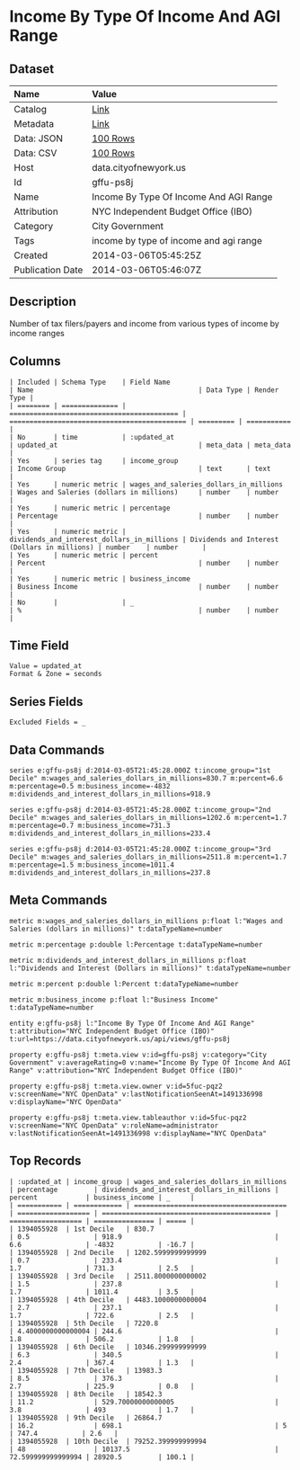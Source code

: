 # Income By Type Of Income And AGI Range

## Dataset

| Name | Value |
| :--- | :---- |
| Catalog | [Link](https://catalog.data.gov/dataset/income-by-type-of-income-and-agi-range-797f2) |
| Metadata | [Link](https://data.cityofnewyork.us/api/views/gffu-ps8j) |
| Data: JSON | [100 Rows](https://data.cityofnewyork.us/api/views/gffu-ps8j/rows.json?max_rows=100) |
| Data: CSV | [100 Rows](https://data.cityofnewyork.us/api/views/gffu-ps8j/rows.csv?max_rows=100) |
| Host | data.cityofnewyork.us |
| Id | gffu-ps8j |
| Name | Income By Type Of Income And AGI Range |
| Attribution | NYC Independent Budget Office (IBO) |
| Category | City Government |
| Tags | income by type of income and agi range |
| Created | 2014-03-06T05:45:25Z |
| Publication Date | 2014-03-06T05:46:07Z |

## Description

Number of tax filers/payers and income from various types of income by income ranges

## Columns

```ls
| Included | Schema Type    | Field Name                                 | Name                                         | Data Type | Render Type |
| ======== | ============== | ========================================== | ============================================ | ========= | =========== |
| No       | time           | :updated_at                                | updated_at                                   | meta_data | meta_data   |
| Yes      | series tag     | income_group                               | Income Group                                 | text      | text        |
| Yes      | numeric metric | wages_and_saleries_dollars_in_millions     | Wages and Saleries (dollars in millions)     | number    | number      |
| Yes      | numeric metric | percentage                                 | Percentage                                   | number    | number      |
| Yes      | numeric metric | dividends_and_interest_dollars_in_millions | Dividends and Interest (Dollars in millions) | number    | number      |
| Yes      | numeric metric | percent                                    | Percent                                      | number    | number      |
| Yes      | numeric metric | business_income                            | Business Income                              | number    | number      |
| No       |                | _                                          | %                                            | number    | number      |
```

## Time Field

```ls
Value = updated_at
Format & Zone = seconds
```

## Series Fields

```ls
Excluded Fields = _
```

## Data Commands

```ls
series e:gffu-ps8j d:2014-03-05T21:45:28.000Z t:income_group="1st Decile" m:wages_and_saleries_dollars_in_millions=830.7 m:percent=6.6 m:percentage=0.5 m:business_income=-4832 m:dividends_and_interest_dollars_in_millions=918.9

series e:gffu-ps8j d:2014-03-05T21:45:28.000Z t:income_group="2nd Decile" m:wages_and_saleries_dollars_in_millions=1202.6 m:percent=1.7 m:percentage=0.7 m:business_income=731.3 m:dividends_and_interest_dollars_in_millions=233.4

series e:gffu-ps8j d:2014-03-05T21:45:28.000Z t:income_group="3rd Decile" m:wages_and_saleries_dollars_in_millions=2511.8 m:percent=1.7 m:percentage=1.5 m:business_income=1011.4 m:dividends_and_interest_dollars_in_millions=237.8
```

## Meta Commands

```ls
metric m:wages_and_saleries_dollars_in_millions p:float l:"Wages and Saleries (dollars in millions)" t:dataTypeName=number

metric m:percentage p:double l:Percentage t:dataTypeName=number

metric m:dividends_and_interest_dollars_in_millions p:float l:"Dividends and Interest (Dollars in millions)" t:dataTypeName=number

metric m:percent p:double l:Percent t:dataTypeName=number

metric m:business_income p:float l:"Business Income" t:dataTypeName=number

entity e:gffu-ps8j l:"Income By Type Of Income And AGI Range" t:attribution="NYC Independent Budget Office (IBO)" t:url=https://data.cityofnewyork.us/api/views/gffu-ps8j

property e:gffu-ps8j t:meta.view v:id=gffu-ps8j v:category="City Government" v:averageRating=0 v:name="Income By Type Of Income And AGI Range" v:attribution="NYC Independent Budget Office (IBO)"

property e:gffu-ps8j t:meta.view.owner v:id=5fuc-pqz2 v:screenName="NYC OpenData" v:lastNotificationSeenAt=1491336998 v:displayName="NYC OpenData"

property e:gffu-ps8j t:meta.view.tableauthor v:id=5fuc-pqz2 v:screenName="NYC OpenData" v:roleName=administrator v:lastNotificationSeenAt=1491336998 v:displayName="NYC OpenData"
```

## Top Records

```ls
| :updated_at | income_group | wages_and_saleries_dollars_in_millions | percentage         | dividends_and_interest_dollars_in_millions | percent            | business_income | _     | 
| =========== | ============ | ====================================== | ================== | ========================================== | ================== | =============== | ===== | 
| 1394055928  | 1st Decile   | 830.7                                  | 0.5                | 918.9                                      | 6.6                | -4832           | -16.7 | 
| 1394055928  | 2nd Decile   | 1202.5999999999999                     | 0.7                | 233.4                                      | 1.7                | 731.3           | 2.5   | 
| 1394055928  | 3rd Decile   | 2511.8000000000002                     | 1.5                | 237.8                                      | 1.7                | 1011.4          | 3.5   | 
| 1394055928  | 4th Decile   | 4483.1000000000004                     | 2.7                | 237.1                                      | 1.7                | 722.6           | 2.5   | 
| 1394055928  | 5th Decile   | 7220.8                                 | 4.4000000000000004 | 244.6                                      | 1.8                | 506.2           | 1.8   | 
| 1394055928  | 6th Decile   | 10346.299999999999                     | 6.3                | 340.5                                      | 2.4                | 367.4           | 1.3   | 
| 1394055928  | 7th Decile   | 13983.3                                | 8.5                | 376.3                                      | 2.7                | 225.9           | 0.8   | 
| 1394055928  | 8th Decile   | 18542.3                                | 11.2               | 529.70000000000005                         | 3.8                | 493             | 1.7   | 
| 1394055928  | 9th Decile   | 26864.7                                | 16.2               | 698.1                                      | 5                  | 747.4           | 2.6   | 
| 1394055928  | 10th Decile  | 79252.399999999994                     | 48                 | 10137.5                                    | 72.599999999999994 | 28920.5         | 100.1 | 
```